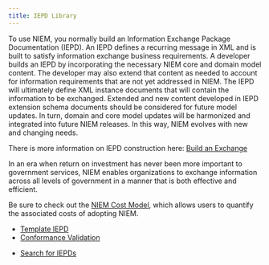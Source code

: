 ```yaml
---
title: IEPD Library
---
```


To use NIEM, you normally build an Information Exchange Package Documentation (IEPD). An IEPD defines a recurring message in XML and is built to satisfy information exchange business requirements. A developer builds an IEPD by incorporating the necessary NIEM core and domain model content. The developer may also extend that content as needed to account for information requirements that are not yet addressed in NIEM. The IEPD will ultimately define XML instance documents that will contain the information to be exchanged. Extended and new content developed in IEPD extension schema documents should be considered for future model updates. In turn, domain and core model updates will be harmonized and integrated into future NIEM releases. In this way, NIEM evolves with new and changing needs.

There is more information on IEPD construction here: [Build an Exchange](https://www.niem.gov/technical/Pages/Build-an-Exchange.aspx)

In an era when return on investment has never been more important to government services, NIEM enables organizations to exchange information across all levels of government in a manner that is both effective and efficient.

Be sure to check out the [NIEM Cost Model](https://niem.gov/aboutniem/roadmap/Pages/cost-model.aspx), which allows users to quantify the associated costs of adopting NIEM.

<div class="col-md-4">
  <ul class="list-fa-icon">
    <li>
      <a href="https://github.com/NIEM/Template-IEPD/">
        <span class="icon fa-stack fa-2x">
          <i class="fa fa-square fa-stack-2x"></i>
          <i class="fa fa-file-code-o fa-stack-1x"></i>
        </span><span class="content">Template IEPD</span>
      </a>
    </li>
    <li>
      <a href="./conformance/">
        <span class="icon fa-stack fa-2x">
          <i class="fa fa-square fa-stack-2x"></i>
          <i class="fa fa-gavel fa-stack-1x"></i>
        </span><span class="content">Conformance Validation</span>
      </a>
    </li>
  </ul>
</div>

<div class="col-md-4">
  <ul class="list-fa-icon">
    <li>
      <a href="./search/">
        <span class="icon fa-stack fa-2x">
          <i class="fa fa-square fa-stack-2x"></i>
          <i class="fa fa-file-text-o fa-stack-1x"></i>
        </span><span class="content">Search for IEPDs</span>
      </a>
    </li>
  </ul>
</div>
